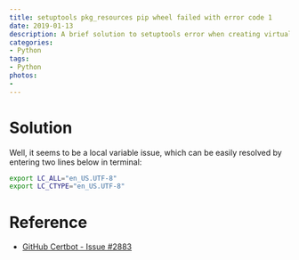 ```yaml
---
title: setuptools pkg_resources pip wheel failed with error code 1
date: 2019-01-13
description: A brief solution to setuptools error when creating virtualenv.
categories:
- Python
tags:
- Python
photos:
-
---
```


# Solution

Well, it seems to be a local variable issue, which can be easily resolved by entering two lines below in terminal:

```bash
export LC_ALL="en_US.UTF-8"
export LC_CTYPE="en_US.UTF-8"
```

# Reference

- [GitHub Certbot - Issue #2883](https://github.com/certbot/certbot/issues/2883)